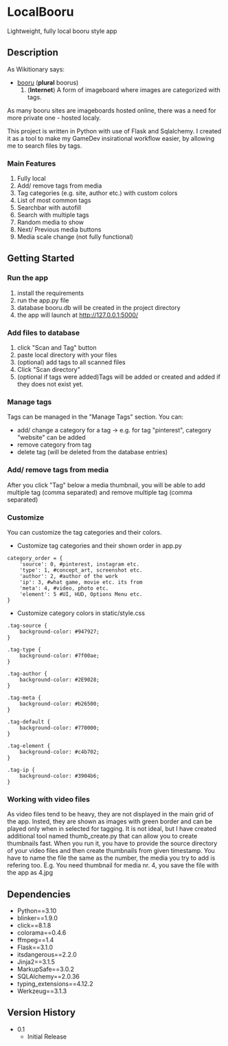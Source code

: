 # LocalBooru
Lightweight, fully local booru style app

## Description

As Wikitionary says:

* [booru](https://en.wiktionary.org/wiki/booru) (**plural** boorus)
    1. (**Internet**) A form of imageboard where images are categorized with tags. 

As many booru sites are imageboards hosted online, there was a need for more private one - hosted localy.

This project is written in Python with use of Flask and Sqlalchemy.
I created it as a tool to make my GameDev insirational workflow easier, by allowing me to search files by tags.

### Main Features
1. Fully local
2. Add/ remove tags from media
3. Tag categories (e.g. site, author etc.) with custom colors
4. List of most common tags
5. Searchbar with autofill
6. Search with multiple tags
7. Random media to show
8. Next/ Previous media buttons
9. Media scale change (not fully functional)

## Getting Started

### Run the app
1. install the requirements
2. run the app.py file
3. database booru.db will be created in the project directory
4. the app will launch at http://127.0.0.1:5000/

### Add files to database
1. click "Scan and Tag" button
2. paste local directory with your files
3. (optional) add tags to all scanned files
4. Click "Scan directory"
5. (optional if tags were added)Tags will be added or created and added if they does not exist yet.

### Manage tags
Tags can be managed in the "Manage Tags" section.
You can:
- add/ change a category for a tag -> e.g. for tag "pinterest", category "website" can be added
- remove category from tag
- delete tag (will be deleted from the database entries)

### Add/ remove tags from media
After you click "Tag" below a media thumbnail, you will be able to add multiple tag (comma separated) and remove multiple tag (comma separated)

### Customize

You can customize the tag categories and their colors.

* Customize tag categories and their shown order in app.py

```
category_order = {
    'source': 0, #pinterest, instagram etc.
    'type': 1, #concept_art, screenshot etc.
    'author': 2, #author of the work
    'ip': 3, #what game, movie etc. its from
    'meta': 4, #video, photo etc.
    'element': 5 #UI, HUD, Options Menu etc.
}
```

* Customize category colors in static/style.css

```
.tag-source {
    background-color: #947927;
}

.tag-type {
    background-color: #7f00ae;
}

.tag-author {
    background-color: #2E9028;
}

.tag-meta {
    background-color: #b26500;
}

.tag-default {
    background-color: #770000;
}

.tag-element {
    background-color: #c4b702;
}

.tag-ip {
    background-color: #3904b6;
}
```

### Working with video files
As video files tend to be heavy, they are not displayed in the main grid of the app.
Insted, they are shown as images with green border and can be played only when in selected for tagging.
It is not ideal, but I have created additional tool named thumb_create.py that can allow you to create thumbnails fast.
When you run it, you have to provide the source directory of your video files and then create thumbnails from given timestamp.
You have to name the file the same as the number, the media you try to add is refering too. 
E.g. You need thumbnail for media nr. 4, you save the file with the app as 4.jpg

## Dependencies

* Python==3.10
* blinker==1.9.0
* click==8.1.8
* colorama==0.4.6
* ffmpeg==1.4
* Flask==3.1.0
* itsdangerous==2.2.0
* Jinja2==3.1.5
* MarkupSafe==3.0.2
* SQLAlchemy==2.0.36
* typing_extensions==4.12.2
* Werkzeug==3.1.3

## Version History

* 0.1
    * Initial Release